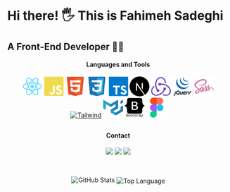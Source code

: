 # Hi there! :raised_hand_with_fingers_splayed: This is Fahimeh Sadeghi
## A Front-End Developer :woman_technologist:
<h4 align="center">Languages and Tools</h4>
<p align="center">
   <a target="_blank" href="https://reactjs.org/"><img
      src="https://raw.githubusercontent.com/devicons/devicon/master/icons/react/react-original.svg" alt="ReactJS"
      width="45" height="45" /></a>
  <a target="_blank" href="https://javascript.info/"><img
      src="https://raw.githubusercontent.com/devicons/devicon/master/icons/javascript/javascript-plain.svg"
      alt="JavaScript" width="45" height="45" /></a>
   <a target="_blank" href="https://www.w3schools.com/html/"><img
      src="https://raw.githubusercontent.com/devicons/devicon/master/icons/html5/html5-original.svg" alt="HTML"
      width="45" height="45" /></a>
  <a target="_blank" href="https://www.w3schools.com/css/"><img
      src="https://raw.githubusercontent.com/devicons/devicon/master/icons/css3/css3-original.svg" alt="CSS" width="45"
      height="45" /></a>
  <a target="_blank" href="https://typescriptlang.org/"><img
      src="https://raw.githubusercontent.com/devicons/devicon/master/icons/typescript/typescript-plain.svg"
      alt="TypeScript" width="45" height="45" /></a>
  <a target="_blank" href="https://nextjs.org/"><img
      src="https://raw.githubusercontent.com/devicons/devicon/master/icons/nextjs/nextjs-original.svg" alt="NextJS"
      width="45" height="45" /></a>
  <a target="_blank" href="https://redux.js.org/"><img
      src="https://raw.githubusercontent.com/devicons/devicon/master/icons/redux/redux-original.svg" alt="Redux"
      width="45" height="45" /></a>
  <a target="_blank" href="https://jquery.com/"><img
      src="https://raw.githubusercontent.com/devicons/devicon/master/icons/jquery/jquery-original-wordmark.svg"
      alt="jQuery" width="45" height="45" /></a>
  <a target="_blank" href="https://sass-lang.com/"><img
      src="https://raw.githubusercontent.com/devicons/devicon/master/icons/sass/sass-original.svg" alt="Sass" width="45"
      height="45" /></a>
   <a target="_blank" href="https://tailwindcss.com/"><img
      src="https://www.vectorlogo.zone/logos/tailwindcss/tailwindcss-icon.svg" alt="Tailwind" width="45"
      height="45" /></a>
  <a target="_blank" href="https://material-ui.com/"><img
      src="https://raw.githubusercontent.com/devicons/devicon/master/icons/materialui/materialui-original.svg"
      alt="Material-UI" width="45" height="45" /></a>
  <a target="_blank" href="https://getbootstrap.com/"><img
      src="https://raw.githubusercontent.com/devicons/devicon/master/icons/bootstrap/bootstrap-plain-wordmark.svg"
      alt="Bootstrap" width="45" height="45" /></a>
  <a target="_blank" href="https://www.figma.com/"><img
      src="https://raw.githubusercontent.com/devicons/devicon/master/icons/figma/figma-original.svg" alt="Figma"
      width="45" height="45" /></a>
</p>
<h2></h2>
<h4 align="center">Contact</h4>
<p align="center">
  <a href="https://t.me/fahimehsd"><img
      src="https://img.shields.io/badge/-Telegram-2CA5E0?style=for-the-badge&labelColor=f4f4f4&logo=telegram&logoColor=D14836&link=https://t.me/mre01/"></a>
  <a href="https://www.linkedin.com/in/fahimehsadeghi/"><img
      src="https://img.shields.io/badge/LinkedIn-0077B5?style=for-the-badge&labelColor=f4f4f4&logo=linkedin&logoColor=0077B5&link=https://www.linkedin.com/in/mre-dev/"></a>
    <a href="mailto:fahimehsadeghi3@gmail.com"><img
      src="https://img.shields.io/badge/-Gmail-D14836?style=for-the-badge&labelColor=f4f4f4&logo=gmail&logoColor=D14836&link=mailto:mre.dev01@gmail.com/"></a>
</p>
<h2></h2>
</br>
<div align="center">
  <img alt="GitHub Stats" align="top" width="65%" height="240px" src="https://github-readme-stats.vercel.app/api?username=fahimehsd&theme=nord" />
  <img alt="Top Language" align="center" width="32%" height="240px" src="https://github-readme-stats.vercel.app/api/top-langs/?username=fahimehsd&langs_count=5&theme=nord" />
</div>
